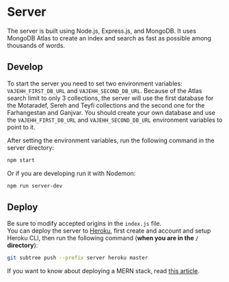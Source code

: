 # Server

The server is built using Node.js, Express.js, and MongoDB. It uses MongoDB Atlas to create an index and search as fast as possible among thousands of words.

## Develop

To start the server you need to set two environment variables:
`VAJEHH_FIRST_DB_URL` and `VAJEHH_SECOND_DB_URL`.
Because of the Atlas search limit to only 3 collections, the server will use the first database for the Motaradef, Sereh and Teyfi collections and the second one for the Farhangestan and Ganjvar.
You should create your own database and use the `VAJEHH_FIRST_DB_URL` and `VAJEHH_SECOND_DB_URL` environment variables to point to it.

After setting the environment variables, run the following command in the server directory:

```bash
npm start
```

Or if you are developing run it with Nodemon:

```bash
npm run server-dev
```

## Deploy

Be sure to modify accepted origins in the `index.js` file.  
You can deploy the server to [Heroku](heroku.com), first create and account and setup Heroku CLI, then run the following command (**when you are in the `/` directory**):

```bash
git subtree push --prefix server heroku master
```

If you want to know about deploying a MERN stack, read [this article](https://dev.to/stlnick/how-to-deploy-a-full-stack-mern-app-with-heroku-netlify-ncb).
